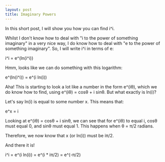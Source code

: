 ```yaml
---
layout: post
title: Imaginary Powers
---
```


In this short post, I will show you how you can find i^i.

Whilst I don't know how to deal with "i to the power of something imaginary" in a very nice way, I do know how to deal with "e to the power of something imaginary". So, I will write i^i in terms of e:

i^i = e^(ln(i^i))

Hmm, looks like we can do something with this logarithm:

e^(ln(i^i)) = e^(i ln(i))

Aha! This is starting to look a lot like a number in the form e^(iθ), which we do know how to find, using e^(iθ) = cosθ + i sinθ. But what exactly is ln(i)?

Let's say ln(i) is equal to some number x. This means that:

e^x = i

Looking at e^(iθ) = cosθ + i sinθ, we can see that for e^(iθ) to equal i, cosθ must equal 0, and sinθ must equal 1. This happens when θ = π/2 radians.

Therefore, we now know that x (or ln(i)) must be iπ/2. 

And there it is! 

i^i = e^(i ln(i))
 = e^(i * iπ/2)
 = e^(-π/2)
